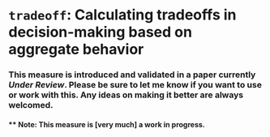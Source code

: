 # `tradeoff`: Calculating tradeoffs in decision-making based on aggregate behavior

### This measure is introduced and validated in a paper currently _Under Review_. Please be sure to let me know if you want to use or work with this. Any ideas on making it better are always welcomed.

#### ** Note: This measure is \[very much\] a work in progress.
